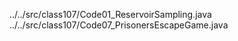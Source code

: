 ../../src/class107/Code01_ReservoirSampling.java
../../src/class107/Code07_PrisonersEscapeGame.java
